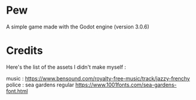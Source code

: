 # Pew

A simple game made with the Godot engine (version 3.0.6)

# Credits

Here's the list of the assets I didn't make myself :

music : https://www.bensound.com/royalty-free-music/track/jazzy-frenchy
police : sea gardens regular https://www.1001fonts.com/sea-gardens-font.html
